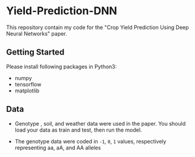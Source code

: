 # Yield-Prediction-DNN


This repository contain my code for the "Crop Yield Prediction Using Deep Neural Networks" paper.


## Getting Started 

 Please install following packages in Python3:
 
 
 - numpy 
 - tensorflow
 - matplotlib
 
 
 ## Data
 
 - Genotype , soil, and weather data were used in the paper. You should load your data as train and test, then run the model.
 
 - The genotype data were coded in `-1`, `0`, `1` values, respectively representing aa, aA, and AA alleles
